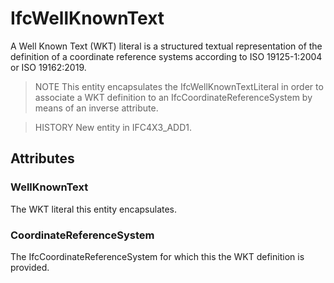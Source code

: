 # IfcWellKnownText

A Well Known Text (WKT) literal is a structured textual representation of the definition of a coordinate reference systems according to ISO 19125-1:2004 or ISO 19162:2019.

> NOTE This entity encapsulates the IfcWellKnownTextLiteral in order to associate a WKT definition to an IfcCoordinateReferenceSystem by means of an inverse attribute.

> HISTORY New entity in IFC4X3_ADD1.

## Attributes

### WellKnownText

The WKT literal this entity encapsulates.

### CoordinateReferenceSystem

The IfcCoordinateReferenceSystem for which this the WKT definition is provided.

